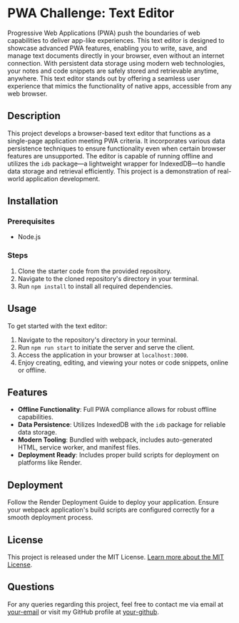 # PWA Challenge: Text Editor

Progressive Web Applications (PWA) push the boundaries of web capabilities to deliver app-like experiences. This text editor is designed to showcase advanced PWA features, enabling you to write, save, and manage text documents directly in your browser, even without an internet connection. With persistent data storage using modern web technologies, your notes and code snippets are safely stored and retrievable anytime, anywhere. This text editor stands out by offering a seamless user experience that mimics the functionality of native apps, accessible from any web browser.

## Description

This project develops a browser-based text editor that functions as a single-page application meeting PWA criteria. It incorporates various data persistence techniques to ensure functionality even when certain browser features are unsupported. The editor is capable of running offline and utilizes the `idb` package—a lightweight wrapper for IndexedDB—to handle data storage and retrieval efficiently. This project is a demonstration of real-world application development.

## Installation

### Prerequisites
- Node.js 

### Steps
1. Clone the starter code from the provided repository.
2. Navigate to the cloned repository's directory in your terminal.
3. Run `npm install` to install all required dependencies.

## Usage

To get started with the text editor:
1. Navigate to the repository's directory in your terminal.
2. Run `npm run start` to initiate the server and serve the client.
3. Access the application in your browser at `localhost:3000`.
4. Enjoy creating, editing, and viewing your notes or code snippets, online or offline.

## Features

- **Offline Functionality**: Full PWA compliance allows for robust offline capabilities.
- **Data Persistence**: Utilizes IndexedDB with the `idb` package for reliable data storage.
- **Modern Tooling**: Bundled with webpack, includes auto-generated HTML, service worker, and manifest files.
- **Deployment Ready**: Includes proper build scripts for deployment on platforms like Render.

## Deployment

Follow the Render Deployment Guide to deploy your application. Ensure your webpack application's build scripts are configured correctly for a smooth deployment process.

## License

This project is released under the MIT License. [Learn more about the MIT License](https://opensource.org/licenses/MIT).

## Questions

For any queries regarding this project, feel free to contact me via email at [your-email](mailto:your-email) or visit my GitHub profile at [your-github](https://github.com/your-github).